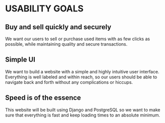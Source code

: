 # USABILITY GOALS
## Buy and sell quickly and securely
We want our users to sell or purchase used items with as few clicks as possible, while maintaining quality and secure transactions.
## Simple UI
We want to build a website with a simple and highly intuitive user interface. Everything is well labeled and within reach, so our users should be able to navigate back and forth without any complications or hiccups.
## Speed is of the essence
This website will be built using Django and PostgreSQL so we want to make sure that everything is fast and keep loading times to an absolute minimum.
